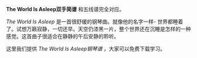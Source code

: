 

**The World Is Asleep双手简谱** 和五线谱完全对应。

_The World Is Asleep_ 是一首很舒缓的钢琴曲。就像他的名字一样-
世界都睡着了。试想万籁寂静，一切还早。天空仍漆黑一片，整个世界还在沉睡是怎样的一种感觉。这首曲子很适合在静静的午后安静的聆听。

这里我们提供 _The World Is Asleep钢琴谱_ ，大家可以免费下载学习。

